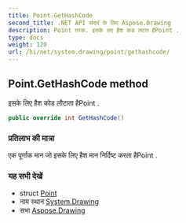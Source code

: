 ```yaml
---
title: Point.GetHashCode
second_title: .NET API संदर्भ के लिए Aspose.Drawing
description: Point तरक. इसके लए हैश कड लटत हैPoint .
type: docs
weight: 120
url: /hi/net/system.drawing/point/gethashcode/
---
```

## Point.GetHashCode method

इसके लिए हैश कोड लौटाता हैPoint .

```csharp
public override int GetHashCode()
```

### प्रतिलाभ की मात्रा

एक पूर्णांक मान जो इसके लिए हैश मान निर्दिष्ट करता हैPoint .

### यह सभी देखें

* struct [Point](../)
* नाम स्थान [System.Drawing](../../point/)
* सभा [Aspose.Drawing](../../../)


